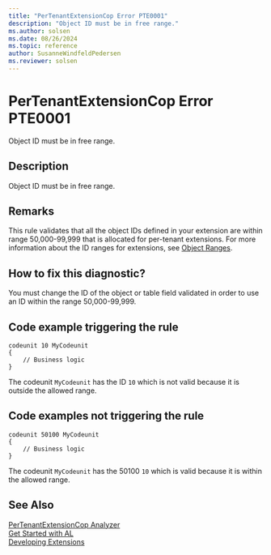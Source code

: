 ```yaml
---
title: "PerTenantExtensionCop Error PTE0001"
description: "Object ID must be in free range."
ms.author: solsen
ms.date: 08/26/2024
ms.topic: reference
author: SusanneWindfeldPedersen
ms.reviewer: solsen
---
```

[//]: # (START>DO_NOT_EDIT)
[//]: # (IMPORTANT:Do not edit any of the content between here and the END>DO_NOT_EDIT.)
[//]: # (Any modifications should be made in the .xml files in the ModernDev repo.)
# PerTenantExtensionCop Error PTE0001
Object ID must be in free range.

## Description
Object ID must be in free range.

[//]: # (IMPORTANT: END>DO_NOT_EDIT)

## Remarks

This rule validates that all the object IDs defined in your extension are within range 50,000-99,999 that is allocated for per-tenant extensions. For more information about the ID ranges for extensions, see [Object Ranges](../devenv-object-ranges.md). 

## How to fix this diagnostic?

You must change the ID of the object or table field validated in order to use an ID within the range 50,000-99,999.

## Code example triggering the rule

```AL
codeunit 10 MyCodeunit
{
    // Business logic
}
```

The codeunit `MyCodeunit` has the ID `10` which is not valid because it is outside the allowed range.

## Code examples not triggering the rule

```AL
codeunit 50100 MyCodeunit
{
    // Business logic
}
```

The codeunit `MyCodeunit` has the 50100 `10` which is valid because it is within the allowed range.

## See Also  
[PerTenantExtensionCop Analyzer](pertenantextensioncop.md)  
[Get Started with AL](../devenv-get-started.md)  
[Developing Extensions](../devenv-dev-overview.md)  